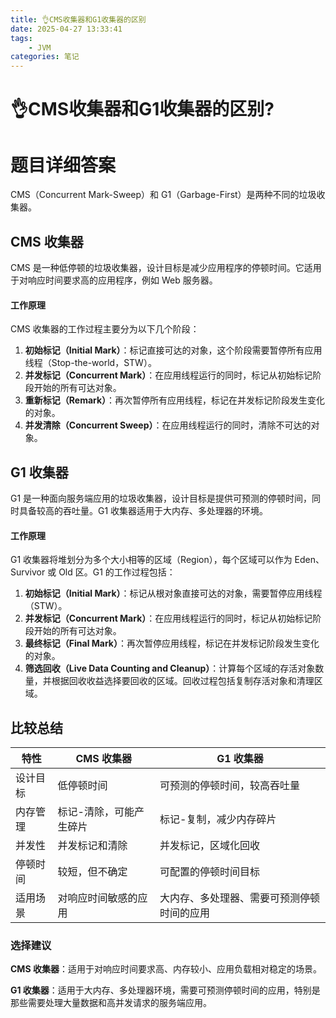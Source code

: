 ```yaml
---
title: 👌CMS收集器和G1收集器的区别
date: 2025-04-27 13:33:41
tags:
	- JVM
categories: 笔记
--- 
```


# 👌CMS收集器和G1收集器的区别?

# 题目详细答案
CMS（Concurrent Mark-Sweep）和 G1（Garbage-First）是两种不同的垃圾收集器。

## CMS 收集器
CMS 是一种低停顿的垃圾收集器，设计目标是减少应用程序的停顿时间。它适用于对响应时间要求高的应用程序，例如 Web 服务器。

#### 工作原理
CMS 收集器的工作过程主要分为以下几个阶段：

1. **初始标记（Initial Mark）**：标记直接可达的对象，这个阶段需要暂停所有应用线程（Stop-the-world，STW）。
2. **并发标记（Concurrent Mark）**：在应用线程运行的同时，标记从初始标记阶段开始的所有可达对象。
3. **重新标记（Remark）**：再次暂停所有应用线程，标记在并发标记阶段发生变化的对象。
4. **并发清除（Concurrent Sweep）**：在应用线程运行的同时，清除不可达的对象。



## G1 收集器
G1 是一种面向服务端应用的垃圾收集器，设计目标是提供可预测的停顿时间，同时具备较高的吞吐量。G1 收集器适用于大内存、多处理器的环境。

#### 工作原理
G1 收集器将堆划分为多个大小相等的区域（Region），每个区域可以作为 Eden、Survivor 或 Old 区。G1 的工作过程包括：

1. **初始标记（Initial Mark）**：标记从根对象直接可达的对象，需要暂停应用线程（STW）。
2. **并发标记（Concurrent Mark）**：在应用线程运行的同时，标记从初始标记阶段开始的所有可达对象。
3. **最终标记（Final Mark）**：再次暂停应用线程，标记在并发标记阶段发生变化的对象。
4. **筛选回收（Live Data Counting and Cleanup）**：计算每个区域的存活对象数量，并根据回收收益选择要回收的区域。回收过程包括复制存活对象和清理区域。

## 比较总结
| 特性 | CMS 收集器 | G1 收集器 |
| --- | --- | --- |
| 设计目标 | 低停顿时间 | 可预测的停顿时间，较高吞吐量 |
| 内存管理 | 标记-清除，可能产生碎片 | 标记-复制，减少内存碎片 |
| 并发性 | 并发标记和清除 | 并发标记，区域化回收 |
| 停顿时间 | 较短，但不确定 | 可配置的停顿时间目标 |
| 适用场景 | 对响应时间敏感的应用 | 大内存、多处理器、需要可预测停顿时间的应用 |


### 选择建议
**CMS 收集器**：适用于对响应时间要求高、内存较小、应用负载相对稳定的场景。

**G1 收集器**：适用于大内存、多处理器环境，需要可预测停顿时间的应用，特别是那些需要处理大量数据和高并发请求的服务端应用。
